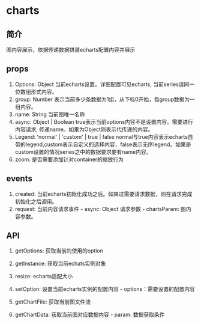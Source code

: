 # charts

## 简介
  图内容展示，依据传递数据拼装echarts配置内容并展示

## props
  1. Options: Object  当前echarts设置。详细配置可见echarts, 当前series请同一位数组形式内容。
  2. group: Number 表示当前多少条数据为1组，从下标0开始，每group数据为一组内容。
  3. name: String 当前图唯一名称
  4. async: Object | Boolean  true表示当前options内容不是设置内容。需要进行内容请求, 传递name。如果为Object则表示代传递的内容。
  5. Legend: 'normal' | 'custom' | true | false normal与true内容表示echarts自带的legend,custom表示自定义的选择内容，false表示无序legend。如果是custom设置的情况series之中的数据要求要有name内容。
  6. zoom: 是否需要添加针对container的缩放行为

## events
  1. created: 当前echarts初始化成功之后。如果过需要请求数据，则在请求完成初始化之后调用。
  2. request: 当前内容请求事件
    - async: Object 请求参数
    - chartsParam: 图内容参数。

## API
  1. getOptions: 获取当前的使用的option
  
  2. getInstance: 获取当前echats实例对象

  3. resize: echarts适配大小

  4. setOption: 设置当前echarts实例的配置内容
    - options：需要设置的配置内容

  5. getChartFile: 获取当前图文件流

  6. getChartData: 获取当前图对应数据内容
    - param: 数据获取条件